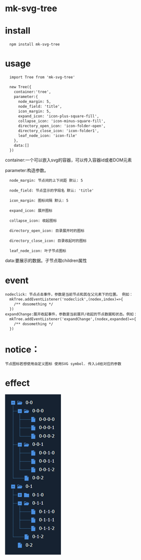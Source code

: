 # mk-svg-tree

# install

```
  npm install mk-svg-tree
```
# usage

```
  import Tree from 'mk-svg-tree'

  new Tree({
    container:'tree',
    parameter:{
      node_margin: 5,
      node_field: 'title',
      icon_margin: 5,
      expand_icon: 'icon-plus-square-fill',
      collapse_icon: 'icon-minus-square-fill',
      directory_open_icon: 'icon-folder-open',
      directory_close_icon: 'icon-folder1',
      leaf_node_icon: 'icon-file'
    },
    data:[]
  })
```
  container:一个可以嵌入svg的容器，可以传入容器id或者DOM元素  

  parameter:构造参数。  

      node_margin: 节点间的上下间距 默认: 5  

      node_field: 节点显示的字段名 默认: 'title'  

      icon_margin: 图标间隔 默认: 5  

      expand_icon: 展开图标  

      collapse_icon: 收起图标  

      directory_open_icon: 目录展开时的图标  

      directory_close_icon: 目录收起时的图标  

      leaf_node_icon: 叶子节点图标  


  data:要展示的数据。子节点取children属性  

# event
  ```
  nodeclick: 节点点击事件，参数是当前节点和其在父元素下的位置。 例如： 
    mkTree.addEventListener('nodeclick',(nodex,index)=>{
      /** dosomething */
    })
  expandChange:展开收起事件，参数是当前展开/收起的节点数据和状态。例如：
    mkTree.addEventListener('expandChange',(nodex,expanded)=>{
      /** dosomething */
    })
  ```
# notice：
    节点图标若想使用自定义图标 使用SVG symbol. 传入id给对应的参数
# effect
  ![1558723124949](./image/1558723124949.png)